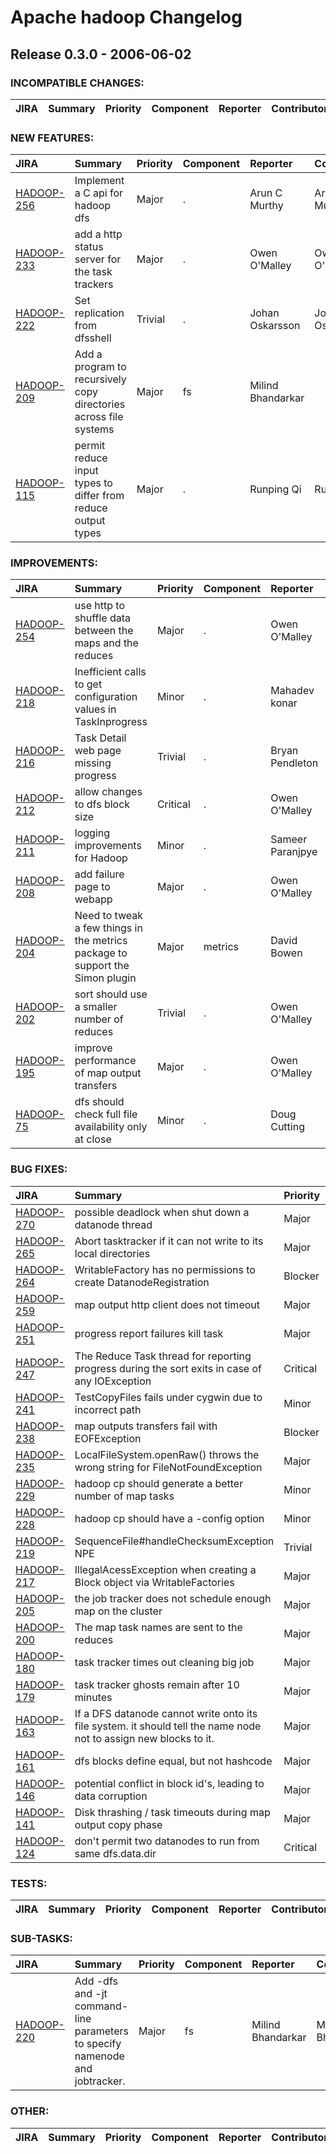 
<!---
# Licensed to the Apache Software Foundation (ASF) under one
# or more contributor license agreements.  See the NOTICE file
# distributed with this work for additional information
# regarding copyright ownership.  The ASF licenses this file
# to you under the Apache License, Version 2.0 (the
# "License"); you may not use this file except in compliance
# with the License.  You may obtain a copy of the License at
#
#     http://www.apache.org/licenses/LICENSE-2.0
#
# Unless required by applicable law or agreed to in writing, software
# distributed under the License is distributed on an "AS IS" BASIS,
# WITHOUT WARRANTIES OR CONDITIONS OF ANY KIND, either express or implied.
# See the License for the specific language governing permissions and
# limitations under the License.
-->
# Apache hadoop Changelog

## Release 0.3.0 - 2006-06-02

### INCOMPATIBLE CHANGES:

| JIRA | Summary | Priority | Component | Reporter | Contributor |
|:---- |:---- | :--- |:---- |:---- |:---- |


### NEW FEATURES:

| JIRA | Summary | Priority | Component | Reporter | Contributor |
|:---- |:---- | :--- |:---- |:---- |:---- |
| [HADOOP-256](https://issues.apache.org/jira/browse/HADOOP-256) | Implement a C api for hadoop dfs |  Major | . | Arun C Murthy | Arun C Murthy |
| [HADOOP-233](https://issues.apache.org/jira/browse/HADOOP-233) | add a http status server for the task trackers |  Major | . | Owen O'Malley | Owen O'Malley |
| [HADOOP-222](https://issues.apache.org/jira/browse/HADOOP-222) | Set replication from dfsshell |  Trivial | . | Johan Oskarsson | Johan Oskarsson |
| [HADOOP-209](https://issues.apache.org/jira/browse/HADOOP-209) | Add a program to recursively copy directories across file systems |  Major | fs | Milind Bhandarkar |  |
| [HADOOP-115](https://issues.apache.org/jira/browse/HADOOP-115) | permit reduce input types to differ from reduce output types |  Major | . | Runping Qi | Runping Qi |


### IMPROVEMENTS:

| JIRA | Summary | Priority | Component | Reporter | Contributor |
|:---- |:---- | :--- |:---- |:---- |:---- |
| [HADOOP-254](https://issues.apache.org/jira/browse/HADOOP-254) | use http to shuffle data between the maps and the reduces |  Major | . | Owen O'Malley | Owen O'Malley |
| [HADOOP-218](https://issues.apache.org/jira/browse/HADOOP-218) | Inefficient calls to get configuration values in TaskInprogress |  Minor | . | Mahadev konar | Mahadev konar |
| [HADOOP-216](https://issues.apache.org/jira/browse/HADOOP-216) | Task Detail web page missing progress |  Trivial | . | Bryan Pendleton | Doug Cutting |
| [HADOOP-212](https://issues.apache.org/jira/browse/HADOOP-212) | allow changes to dfs block size |  Critical | . | Owen O'Malley | Owen O'Malley |
| [HADOOP-211](https://issues.apache.org/jira/browse/HADOOP-211) | logging improvements for Hadoop |  Minor | . | Sameer Paranjpye | Sameer Paranjpye |
| [HADOOP-208](https://issues.apache.org/jira/browse/HADOOP-208) | add failure page to webapp |  Major | . | Owen O'Malley | Owen O'Malley |
| [HADOOP-204](https://issues.apache.org/jira/browse/HADOOP-204) | Need to tweak a few things in the metrics package to support the Simon plugin |  Major | metrics | David Bowen | David Bowen |
| [HADOOP-202](https://issues.apache.org/jira/browse/HADOOP-202) | sort should use a smaller number of reduces |  Trivial | . | Owen O'Malley | Owen O'Malley |
| [HADOOP-195](https://issues.apache.org/jira/browse/HADOOP-195) | improve performance of map output transfers |  Major | . | Owen O'Malley | Owen O'Malley |
| [HADOOP-75](https://issues.apache.org/jira/browse/HADOOP-75) | dfs should check full file availability only at close |  Minor | . | Doug Cutting | Milind Bhandarkar |


### BUG FIXES:

| JIRA | Summary | Priority | Component | Reporter | Contributor |
|:---- |:---- | :--- |:---- |:---- |:---- |
| [HADOOP-270](https://issues.apache.org/jira/browse/HADOOP-270) | possible deadlock when shut down a datanode thread |  Major | . | Hairong Kuang | Hairong Kuang |
| [HADOOP-265](https://issues.apache.org/jira/browse/HADOOP-265) | Abort tasktracker if it can not write to its local directories |  Major | . | Hairong Kuang | Hairong Kuang |
| [HADOOP-264](https://issues.apache.org/jira/browse/HADOOP-264) | WritableFactory has no permissions to create DatanodeRegistration |  Blocker | . | Owen O'Malley | Owen O'Malley |
| [HADOOP-259](https://issues.apache.org/jira/browse/HADOOP-259) | map output http client does not timeout |  Major | . | Owen O'Malley | Owen O'Malley |
| [HADOOP-251](https://issues.apache.org/jira/browse/HADOOP-251) | progress report failures kill task |  Major | . | Owen O'Malley | Owen O'Malley |
| [HADOOP-247](https://issues.apache.org/jira/browse/HADOOP-247) | The Reduce Task thread for reporting progress during the sort exits in case of any IOException |  Critical | . | Mahadev konar | Mahadev konar |
| [HADOOP-241](https://issues.apache.org/jira/browse/HADOOP-241) | TestCopyFiles fails under cygwin due to incorrect path |  Minor | fs | Konstantin Shvachko | Milind Bhandarkar |
| [HADOOP-238](https://issues.apache.org/jira/browse/HADOOP-238) | map outputs transfers fail with EOFException |  Blocker | . | Owen O'Malley | Owen O'Malley |
| [HADOOP-235](https://issues.apache.org/jira/browse/HADOOP-235) | LocalFileSystem.openRaw() throws the wrong string for FileNotFoundException |  Major | . | Benjamin Reed |  |
| [HADOOP-229](https://issues.apache.org/jira/browse/HADOOP-229) | hadoop cp should generate a better number of map tasks |  Minor | fs | Yoram Arnon | Milind Bhandarkar |
| [HADOOP-228](https://issues.apache.org/jira/browse/HADOOP-228) | hadoop cp should have a -config option |  Minor | fs | Yoram Arnon | Milind Bhandarkar |
| [HADOOP-219](https://issues.apache.org/jira/browse/HADOOP-219) | SequenceFile#handleChecksumException NPE |  Trivial | io | stack | Doug Cutting |
| [HADOOP-217](https://issues.apache.org/jira/browse/HADOOP-217) | IllegalAcessException when creating a Block object via WritableFactories |  Major | . | Hairong Kuang | Hairong Kuang |
| [HADOOP-205](https://issues.apache.org/jira/browse/HADOOP-205) | the job tracker does not schedule enough map on the cluster |  Major | . | Owen O'Malley | Mahadev konar |
| [HADOOP-200](https://issues.apache.org/jira/browse/HADOOP-200) | The map task names are sent to the reduces |  Major | . | Owen O'Malley | Owen O'Malley |
| [HADOOP-180](https://issues.apache.org/jira/browse/HADOOP-180) | task tracker times out cleaning big job |  Major | . | Owen O'Malley | Owen O'Malley |
| [HADOOP-179](https://issues.apache.org/jira/browse/HADOOP-179) | task tracker ghosts remain after 10 minutes |  Major | . | Owen O'Malley | Owen O'Malley |
| [HADOOP-163](https://issues.apache.org/jira/browse/HADOOP-163) | If a DFS datanode cannot write onto its file system. it should tell the name node not to assign new blocks to it. |  Major | . | Runping Qi | Hairong Kuang |
| [HADOOP-161](https://issues.apache.org/jira/browse/HADOOP-161) | dfs blocks define equal, but not hashcode |  Major | . | Owen O'Malley | Milind Bhandarkar |
| [HADOOP-146](https://issues.apache.org/jira/browse/HADOOP-146) | potential conflict in block id's, leading to data corruption |  Major | . | Yoram Arnon | Konstantin Shvachko |
| [HADOOP-141](https://issues.apache.org/jira/browse/HADOOP-141) | Disk thrashing / task timeouts during map output copy phase |  Major | . | p sutter | Owen O'Malley |
| [HADOOP-124](https://issues.apache.org/jira/browse/HADOOP-124) | don't permit two datanodes to run from same dfs.data.dir |  Critical | . | Bryan Pendleton | Konstantin Shvachko |


### TESTS:

| JIRA | Summary | Priority | Component | Reporter | Contributor |
|:---- |:---- | :--- |:---- |:---- |:---- |


### SUB-TASKS:

| JIRA | Summary | Priority | Component | Reporter | Contributor |
|:---- |:---- | :--- |:---- |:---- |:---- |
| [HADOOP-220](https://issues.apache.org/jira/browse/HADOOP-220) | Add -dfs and -jt command-line parameters to specify namenode and jobtracker. |  Major | fs | Milind Bhandarkar | Milind Bhandarkar |


### OTHER:

| JIRA | Summary | Priority | Component | Reporter | Contributor |
|:---- |:---- | :--- |:---- |:---- |:---- |


